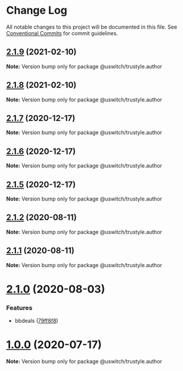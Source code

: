 # Change Log

All notable changes to this project will be documented in this file.
See [Conventional Commits](https://conventionalcommits.org) for commit guidelines.

## [2.1.9](https://github.com/uswitch/trustyle/compare/@uswitch/trustyle.author@2.1.7...@uswitch/trustyle.author@2.1.9) (2021-02-10)

**Note:** Version bump only for package @uswitch/trustyle.author





## [2.1.8](https://github.com/uswitch/trustyle/compare/@uswitch/trustyle.author@2.1.7...@uswitch/trustyle.author@2.1.8) (2021-02-10)

**Note:** Version bump only for package @uswitch/trustyle.author





## [2.1.7](https://github.com/uswitch/trustyle/compare/@uswitch/trustyle.author@2.1.5...@uswitch/trustyle.author@2.1.7) (2020-12-17)

**Note:** Version bump only for package @uswitch/trustyle.author





## [2.1.6](https://github.com/uswitch/trustyle/compare/@uswitch/trustyle.author@2.1.5...@uswitch/trustyle.author@2.1.6) (2020-12-17)

**Note:** Version bump only for package @uswitch/trustyle.author





## [2.1.5](https://github.com/uswitch/trustyle/compare/@uswitch/trustyle.author@2.1.4...@uswitch/trustyle.author@2.1.5) (2020-12-17)

**Note:** Version bump only for package @uswitch/trustyle.author





## [2.1.2](https://github.com/uswitch/trustyle/compare/@uswitch/trustyle.author@2.1.1...@uswitch/trustyle.author@2.1.2) (2020-08-11)

**Note:** Version bump only for package @uswitch/trustyle.author





## [2.1.1](https://github.com/uswitch/trustyle/compare/@uswitch/trustyle.author@2.1.0...@uswitch/trustyle.author@2.1.1) (2020-08-11)

**Note:** Version bump only for package @uswitch/trustyle.author





# [2.1.0](https://github.com/uswitch/trustyle/compare/@uswitch/trustyle.author@2.0.0...@uswitch/trustyle.author@2.1.0) (2020-08-03)


### Features

* bbdeals ([79ff8f8](https://github.com/uswitch/trustyle/commit/79ff8f8))





# [1.0.0](https://github.com/uswitch/trustyle/compare/@uswitch/trustyle.author@0.4.1...@uswitch/trustyle.author@1.0.0) (2020-07-17)

**Note:** Version bump only for package @uswitch/trustyle.author
